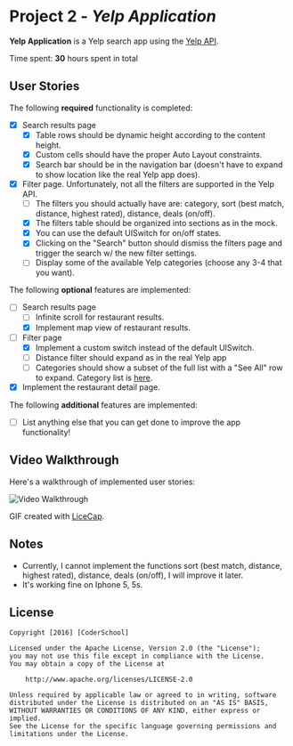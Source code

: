 # Project 2 - *Yelp Application*

**Yelp Application** is a Yelp search app using the [Yelp API](http://www.yelp.com/developers/documentation/v2/search_api).

Time spent: **30** hours spent in total

## User Stories

The following **required** functionality is completed:

- [x] Search results page
   - [x] Table rows should be dynamic height according to the content height.
   - [x] Custom cells should have the proper Auto Layout constraints.
   - [x] Search bar should be in the navigation bar (doesn't have to expand to show location like the real Yelp app does).
- [x] Filter page. Unfortunately, not all the filters are supported in the Yelp API.
   - [ ] The filters you should actually have are: category, sort (best match, distance, highest rated), distance, deals (on/off).
   - [x] The filters table should be organized into sections as in the mock.
   - [x] You can use the default UISwitch for on/off states.
   - [x] Clicking on the "Search" button should dismiss the filters page and trigger the search w/ the new filter settings.
   - [ ] Display some of the available Yelp categories (choose any 3-4 that you want).

The following **optional** features are implemented:

- [ ] Search results page
   - [ ] Infinite scroll for restaurant results.
   - [x] Implement map view of restaurant results.
- [ ] Filter page
   - [x] Implement a custom switch instead of the default UISwitch.
   - [ ] Distance filter should expand as in the real Yelp app
   - [ ] Categories should show a subset of the full list with a "See All" row to expand. Category list is [here](http://www.yelp.com/developers/documentation/category_list).
- [x] Implement the restaurant detail page.

The following **additional** features are implemented:

- [ ] List anything else that you can get done to improve the app functionality!


## Video Walkthrough

Here's a walkthrough of implemented user stories:

<img src='https://github.com/ngoccuong11789/Yelp/blob/master/WalkThrough.gif' title='Video Walkthrough' width='' alt='Video Walkthrough' />

GIF created with [LiceCap](http://www.cockos.com/licecap/).

## Notes

- Currently, I cannot implement the functions sort (best match, distance, highest rated), distance, deals (on/off), I will improve it later.
- It's working fine on Iphone 5, 5s.

## License

    Copyright [2016] [CoderSchool]

    Licensed under the Apache License, Version 2.0 (the "License");
    you may not use this file except in compliance with the License.
    You may obtain a copy of the License at

        http://www.apache.org/licenses/LICENSE-2.0

    Unless required by applicable law or agreed to in writing, software
    distributed under the License is distributed on an "AS IS" BASIS,
    WITHOUT WARRANTIES OR CONDITIONS OF ANY KIND, either express or implied.
    See the License for the specific language governing permissions and
    limitations under the License.

